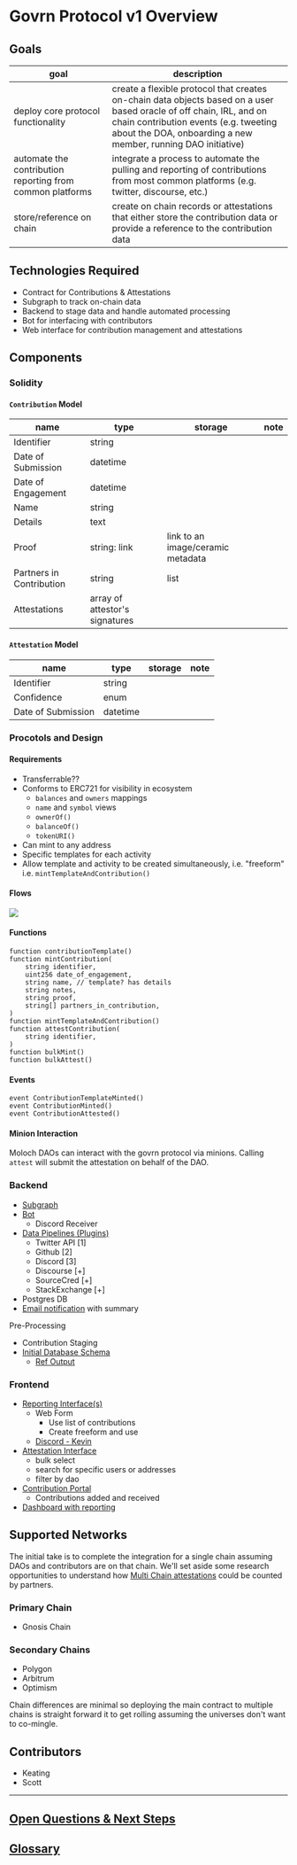 # Govrn Protocol v1 Overview

## Goals

| goal | description  |
|------|--------------|
| deploy core protocol functionality | create a flexible protocol that creates on-chain data objects based on a user based oracle of off chain, IRL, and on chain contribution events (e.g. tweeting about the DOA, onboarding a new member, running DAO initiative) | 
| automate the contribution reporting from common platforms | integrate a process to automate the pulling and reporting of contributions from most common platforms (e.g. twitter, discourse, etc.)
| store/reference on chain | create on chain records or attestations that either store the contribution data or provide a reference to the contribution data | 

## Technologies Required

- Contract for Contributions & Attestations
- Subgraph to track on-chain data
- Backend to stage data and handle automated processing
- Bot for interfacing with contributors
- Web interface for contribution management and attestations

## Components

### Solidity

#### `Contribution` Model

| name | type | storage | note |
|------|------|------|------|
| Identifier | string |     |     |
| Date of Submission | datetime |     |     |
| Date of Engagement | datetime |     |     |
| Name | string |     |     |
| Details | text |     |     |
| Proof | string: link | link to an image/ceramic metadata |     |
| Partners in Contribution | string | list |     |
| Attestations | array of attestor's signatures |     |

#### `Attestation` Model

| name | type | storage | note |
|------|------|------|------|
| Identifier | string |     |     |
| Confidence | enum |     |     |
| Date of Submission | datetime |     |     |

### Procotols and Design

#### Requirements

- Transferrable??
- Conforms to ERC721 for visibility in ecosystem
  - `balances` and `owners` mappings
  - `name` and `symbol` views
  - `ownerOf()`
  - `balanceOf()`
  - `tokenURI()`
- Can mint to any address
- Specific templates for each activity
- Allow template and activity to be created simultaneously, i.e. "freeform" i.e. `mintTemplateAndContribution()`

#### Flows

![](https://i.imgur.com/iI6WILE.png)

#### Functions

```solidity
function contributionTemplate()
function mintContribution(
    string identifier,
    uint256 date_of_engagement,
    string name, // template? has details
    string notes,
    string proof,
    string[] partners_in_contribution,
)
function mintTemplateAndContribution()
function attestContribution(
    string identifier,
)
function bulkMint()
function bulkAttest()
```

#### Events

```solidity
event ContributionTemplateMinted()
event ContributionMinted()
event ContributionAttested()
```

#### Minion Interaction

Moloch DAOs can interact with the govrn protocol via minions. Calling `attest` will submit the attestation on behalf of the DAO.

### Backend

- [Subgraph](./Subgraph.md)
- [Bot](./Bot_Spec.md)
    - Discord Receiver
- [Data Pipelines (Plugins)](./Data_Pipelines.md)
    - Twitter API [1]
    - Github [2]
    - Discord [3]
    - Discourse [+]
    - SourceCred [+]
    - StackExchange [+]
- Postgres DB
- [Email notification](./Notifications.md) with summary

Pre-Processing

- Contribution Staging
- [Initial Database Schema](https://dbdiagram.io/d/623520f00ac038740c5e0a0a)
  - [Ref Output](./dbSchema.dbsql)

### Frontend

- [Reporting Interface(s)](./Reporting_Form.md)
    - Web Form
        - Use list of contributions
        - Create freeform and use
    - [Discord - Kevin](./Bot_Spec.md)
- [Attestation Interface](./Attestation.md)
    - bulk select
    - search for specific users or addresses
    - filter by dao
- [Contribution Portal](./Contribution_Portal.md)
    - Contributions added and received
- [Dashboard with reporting](./Organization_Reporting.md)

## Supported Networks

The initial take is to complete the integration for a single chain assuming DAOs and contributors are on that chain. We'll set aside some research opportunities to understand how [Multi Chain attestations](./Multi_Chain_Protocol) could be counted by partners.

### Primary Chain
- Gnosis Chain

### Secondary Chains
- Polygon
- Arbitrum
- Optimism

Chain differences are minimal so deploying the main contract to multiple chains is straight forward it to get rolling assuming the universes don't want to co-mingle. 

## Contributors
- Keating
- Scott

---

## [Open Questions & Next Steps](./Open_Questions.md)

## [Glossary](./Glossary.md)

